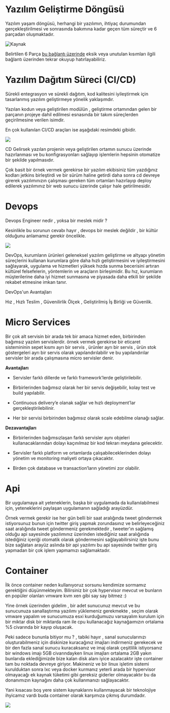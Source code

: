 
  

  

#  Yazılım Geliştirme Döngüsü

  

  

Yazılım yaşam döngüsü, herhangi bir yazılımın, ihtiyaç durumundan gerçekleştirilmesi ve sonrasında bakımına kadar geçen tüm süreçtir ve 6 parçadan oluşmaktadır.

  

  

![Kaynak](https://images.mendix.com/wp-content/uploads/Artboard-1@2x-701x700.png)

  

  

  

Belirtilen 6 Parça [bu bağlantı üzerinde](http://ybsansiklopedi.com/wp-content/uploads/2015/08/Yaz%C4%B1l%C4%B1m-Geli%C5%9Ftirme-Modelleri-Yaz%C4%B1l%C4%B1m-Ya%C5%9Fam-D%C3%B6ng%C3%BCs%C3%BCSDLCYBS.pdf) eksik veya unutulan kısımları ilgili bağlantı üzerinden tekrar okuyup hatırlayabiliriz.

  

  

#  Yazılım Dağıtım Süreci (CI/CD)

  

Sürekli entegrasyon ve sürekli dağıtım, kod kalitesini iyileştirmek için tasarlanmış yazılım geliştirmeye yönelik yaklaşımdır.

  

Yazılan kodun veya geliştirilen modülün , geliştirme ortamından gelen bir parçanın projeye dahil edilmesi esnasında bir takım süreçlerden geçirilmesine verilen isimdir.

  

  

En çok kullanılan CI/CD araçları ise aşağıdaki resimdeki gibidir.

  

  

![](https://miro.medium.com/max/1305/1*y06Tg8lPcoSUNkHSMHcNFA.png)

  

  

CD Gelirsek yazılan projenin veya geliştirilen ortamın sunucu üzerinde hazırlanması ve bu konfigrasyonları sağlayıp işlemlerin hepsinin otomatize bir şekilde yapılmasıdır.

  

  

Çok basit bir örnek vermek gerekirse bir yazılım ekibisiniz tüm yazdığınız kodları jetkins birleştirdi ve bir sürüm haline getirdi daha sonra cd devreye girerek yazılımınızın çalışması gereken tüm ortamları hazırlayıp deploy edilerek yazılımınız bir web sunucu üzerinde çalışır hale getirilmesidir.

  

  

#  Devops

  

Devops Engineer nedir , yoksa bir meslek midir ?

Kesinlikle bu sorunun cevabı hayır , devops bir meslek değildir , bir kültür olduğunu anlamamız gerekir öncelikle.

  
  
  

![](https://miro.medium.com/max/605/0*TivrYUJ7f-RywS7C.png)

  

DevOps, kurumların ürünleri geleneksel yazılım geliştirme ve altyapı yönetim süreçlerini kullanan kurumlara göre daha hızlı geliştirmesini ve iyileştirmesini sağlayarak, uygulama ve hizmetleri yüksek hızda sunma becerisini artıran kültürel felsefelerin, yöntemlerin ve araçların birleşimidir. Bu hız, kurumların müşterilerine daha iyi hizmet sunmasına ve piyasada daha etkili bir şekilde rekabet etmesine imkan tanır.

  

DevOps'un Avantajları

Hız , Hızlı Teslim , Güvenilirlik Ölçek , Geliştirilmiş İş Birliği ve Güvenlik.

  

#  Micro Services

  

Bir çok alt servisin bir arada tek bir amaca hizmet eden, birbirinden bağımsız yazılım servislerdir. örnek vermek gerekirse bir eticaret sistemininin sepet kısmı ayrı bir servis , ürünler ayrı bir servis , ürün stok göstergeleri ayrı bir servis olarak yapılandırılabilir ve bu yapılandırılar servisler bir arada çalışmasına micro servisler denir.

**Avantajları**

 - Servisler farklı dillerde ve farklı framework’lerde geliştirilebilir.
 - Birbirlerinden bağımsız olarak her bir servis değişebilir, kolay test ve build yapılabilir.
 - Continuous delivery’e olanak sağlar ve hızlı deployment’lar gerçekleştirilebilinir.
 
 - Her bir servisi birbirinden bağımsız olarak scale edebilme olanağı sağlar.

**Dezavantajları**

 -  Birbirlerinden bağımsızlaşan farklı servisler aynı objeleri kullanacaklarından dolayı kaçınılmaz bir kod tekrarı meydana gelecektir.

 -   Servisler farklı platform ve ortamlarda çalışabileceklerinden dolayı yönetim ve monitoring maliyeti ortaya çıkacaktır.

 -   Birden çok database ve transaction’ların yönetimi zor olabilir.

  

#  Api

  

Bir uygulamaya ait yeteneklerin, başka bir uygulamada da kullanılabilmesi için, yeteneklerini paylaşan uygulamanın sağladığı arayüzdür.

  

Örnek vermek gerekir ise her gün belli bir saat aralığında tweet göndermek istiyorsunuz bunun için twitter giriş yapmak zorundasınız ve belirleyeceğiniz saat aralığında tweet göndermeniz gerekmektedir , tweeter'ın sağlamış olduğu api sayesinde yazılımınız üzerinden istediğiniz saat aralığında istediğiniz içeriği otomatik olarak göndermesini sağlayabilirsiniz işte bunu bize sağlatan arayüz aslında bir api yazılımı bu api sayesinde twitter giriş yapmadan bir çok işlem yapmamızı sağlamaktadır.

  

#  Container

İlk önce container neden kullanıyoruz sorsunu kendimize sormamız gerektiğini düşünmekteyim.
Bilirsiniz bir çok hypervisor mevcut ve bunların en popüler olanları vmware kvm xen gibi say say bitmez :)

Yine örnek üzerinden gidelim , bir adet sunucunuz mevcut ve bu sunucunuza sanallaştırma yazılımı yüklemeniz gerekmekte , seçim olarak vmware yapalım ve sunucumuza esxi kurduğumuzu varsayalım kurulum için bir miktar disk bir miktarda ram ile cpu kullanacağız kaynağaımızın ortalama %5 civarında bir kayıp oluşacak.

Peki sadece bununla bitiyor mu ? , tabiki hayır , sanal sunucularınızı oluşturabilmeniz için diskinize kuracağınız imajları indirmeniz gerekecek ve bir den fazla sanal sunucu kuracaksanız ve imaj olarak çeşitlilik istiyorsanız bir windows imajı 5GB civarındayken linux imajları ortalama 2GB yakın bunlarıda eklediğimizde bize kalan disk alanı iyice azalacaktır işte container tam bu noktada devreye giriyor. Makineniz ve bir linux işletim sistemi kurulduktan sonra lxc veya docker kurmanız yeterli arada bir hypervisor olmayacağı ek kaynak tüketimi gibi gereksiz giderler olmayacaktır bu da donanımızın kaynağını daha çok kullanmanızı sağlayacaktır.

Yani kısacası boş yere sistem kaynaklarını kullanmayacak bir teknolojiye ihyicamız vardı buda container olarak karşımıza çıkmış durumdadır.

![](https://miro.medium.com/max/960/1*3A6h3vLtQUPJw8jl4aVX6A.png)